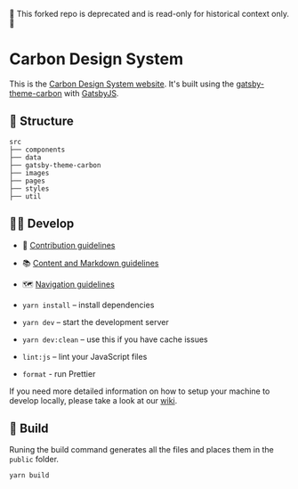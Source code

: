 🚧 This forked repo is deprecated and is read-only for historical context only. 🚧

# Carbon Design System

This is the [Carbon Design System website](http://www.carbondesignsystem.com). It's built using the [gatsby-theme-carbon](https://gatsby-theme-carbon.now.sh/) with [GatsbyJS](https://www.gatsbyjs.org/).

## 📂 Structure

```
src
├── components
├── data
├── gatsby-theme-carbon
├── images
├── pages
├── styles
├── util
```

## 👩‍💻 Develop

- 🤝 [Contribution guidelines](.github/CONTRIBUTING.md)
- 📚 [Content and Markdown guidelines](https://gatsby-theme-carbon.now.sh/components/markdown)
- 🗺 [Navigation guidelines](https://gatsby-theme-carbon.now.sh/guides/navigation/sidebar)

- `yarn install` – install dependencies
- `yarn dev` – start the development server
- `yarn dev:clean` – use this if you have cache issues
- `lint:js` – lint your JavaScript files
- `format` - run Prettier

If you need more detailed information on how to setup your machine to develop locally, please take a look at our [wiki](https://github.com/carbon-design-system/carbon-website/wiki).

## 🚀 Build

Runing the build command generates all the files and places them in the `public` folder.

```
yarn build
```
